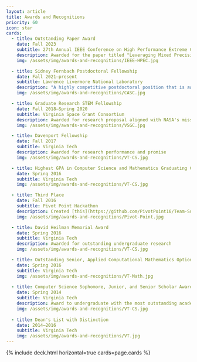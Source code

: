 ```yaml
---
layout: article
title: Awards and Recognitions
priority: 60
icon: star
cards:
  - title: Outstanding Paper Award
    date: Fall 2023
    subtitle: 27th Annual IEEE Conference on High Performance Extreme Computing
    description: Awarded for the paper titled "Leveraging Mixed Precision in Exponential Time Integration Methods"
    img: /assets/img/awards-and-recognitions/IEEE-HPEC.jpg

  - title: Sidney Fernbach Postdoctoral Fellowship
    date: Fall 2021–present
    subtitle: Lawrence Livermore National Laboratory
    description: "A highly competitive postdoctoral position that is awarded to candidates with exceptional talent, scientific track records, and potential for significant achievements in computational mathematics, computer science, data science, and/or scientific computing"
    img: /assets/img/awards-and-recognitions/CASC.jpg

  - title: Graduate Research STEM Fellowship
    date: Fall 2018–Spring 2020
    subtitle: Virginia Space Grant Consortium
    description: Awarded for research proposal aligned with NASA's mission
    img: /assets/img/awards-and-recognitions/VSGC.jpg

  - title: Davenport Fellowship
    date: Fall 2017
    subtitle: Virginia Tech
    description: Awarded for research performance and promise
    img: /assets/img/awards-and-recognitions/VT-CS.jpg

  - title: Highest GPA in Computer Science and Mathematics Graduating Classes
    date: Spring 2016
    subtitle: Virginia Tech
    img: /assets/img/awards-and-recognitions/VT-CS.jpg

  - title: Third Place
    date: Fall 2016
    subtitle: Pivot Point Hackathon
    description: Created [this](https://github.com/PivotPoint16/Team-Supreme) site to fight homelessness
    img: /assets/img/awards-and-recognitions/Pivot-Point.jpg

  - title: David Heilman Memorial Award
    date: Spring 2016
    subtitle: Virginia Tech
    description: Awarded for outstanding undergraduate research
    img: /assets/img/awards-and-recognitions/VT-CS.jpg

  - title: Outstanding Senior, Applied Computational Mathematics Option
    date: Spring 2016
    subtitle: Virginia Tech
    img: /assets/img/awards-and-recognitions/VT-Math.jpg
    
  - title: Computer Science Sophomore, Junior, and Senior Scholar Award
    date: Spring 2014
    subtitle: Virginia Tech
    description: Award to undergraduate with the most outstanding academic record
    img: /assets/img/awards-and-recognitions/VT-CS.jpg
    
  - title: Dean's List with Distinction
    date: 2014–2016
    subtitle: Virginia Tech
    img: /assets/img/awards-and-recognitions/VT.jpg
---
```


{% include deck.html horizontal=true cards=page.cards %}

